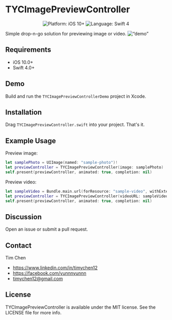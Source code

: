 # TYCImagePreviewController

<p align="center">
<img src="https://img.shields.io/badge/platform-iOS%2010%2B-blue.svg" alt="Platform: iOS 10+"/>
<img src="https://img.shields.io/badge/language-Swift%204-green.svg" alt="Language: Swift 4" /></a>
</p>
Simple drop-n-go solution for previewing image or video.

<img src="https://raw.githubusercontent.com/yunnnyunnn/TYCImagePreviewController/master/demo.gif" alt=“demo” width=“249” height=“444” />

## Requirements
* iOS 10.0+
* Swift 4.0+

## Demo

Build and run the `TYCImagePreviewControllerDemo` project in Xcode.

## Installation

Drag `TYCImagePreviewController.swift` into your project. That's it.

## Example Usage

Preview image:

```swift
let samplePhoto = UIImage(named: "sample-photo")!
let previewController = TYCImagePreviewController(image: samplePhoto)
self.present(previewController, animated: true, completion: nil)
```

Preview video:

```swift
let sampleVideo = Bundle.main.url(forResource: "sample-video", withExtension: "mp4")!
let previewController = TYCImagePreviewController(videoURL: sampleVideo)
self.present(previewController, animated: true, completion: nil)
```

## Discussion

Open an issue or submit a pull request.


## Contact

Tim Chen

- https://www.linkedin.com/in/timychen12
- https://facebook.com/yunnnyunnn
- timychen12@gmail.com

## License

TYCImagePreviewController is available under the MIT license. See the LICENSE file for more info.
